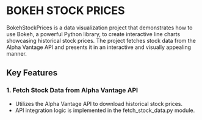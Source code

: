 # BOKEH STOCK PRICES

BokehStockPrices is a data visualization project that demonstrates how to use Bokeh, a powerful Python library, to create interactive line charts showcasing historical stock prices. The project fetches stock data from the Alpha Vantage API and presents it in an interactive and visually appealing manner.

## Key Features

### 1. Fetch Stock Data from Alpha Vantage API
- Utilizes the Alpha Vantage API to download historical stock prices.
- API integration logic is implemented in the fetch_stock_data.py module.

